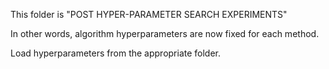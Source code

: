 This folder is "POST HYPER-PARAMETER SEARCH EXPERIMENTS"

In other words, algorithm hyperparameters are now fixed for each method.

Load hyperparameters from the appropriate folder.
